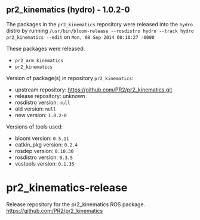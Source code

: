 ## pr2_kinematics (hydro) - 1.0.2-0

The packages in the `pr2_kinematics` repository were released into the `hydro` distro by running `/usr/bin/bloom-release --rosdistro hydro --track hydro pr2_kinematics --edit` on `Mon, 08 Sep 2014 00:10:27 -0000`

These packages were released:
- `pr2_arm_kinematics`
- `pr2_kinematics`

Version of package(s) in repository `pr2_kinematics`:
- upstream repository: https://github.com/PR2/pr2_kinematics.git
- release repository: unknown
- rosdistro version: `null`
- old version: `null`
- new version: `1.0.2-0`

Versions of tools used:
- bloom version: `0.5.11`
- catkin_pkg version: `0.2.4`
- rosdep version: `0.10.30`
- rosdistro version: `0.3.5`
- vcstools version: `0.1.35`


pr2_kinematics-release
======================

Release repository for the pr2_kinematics ROS package. https://github.com/PR2/pr2_kinematics
